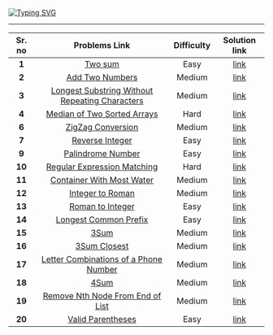 [![Typing SVG](https://readme-typing-svg.herokuapp.com?color=1A93F7&size=25&center=true&width=600&lines=Welcome+to+Leetcode+solutions+)](https://git.io/typing-svg)

___
 
|Sr. no | Problems Link     | Difficulty   | Solution link  | 
|:-------:|:------------------:|:------------:|:---------------:|
|  **1**|[Two sum](https://leetcode.com/problems/two-sum/)|Easy |[link](https://github.com/satyam4484/Leetcode/blob/master/Solutions/Two_sum.cpp) |
|  **2**|[ Add Two Numbers](https://leetcode.com/problems/add-two-numbers/)| Medium |[link](https://github.com/satyam4484/Leetcode/blob/master/Solutions/Add_tow_numbers.cpp) |
|  **3**|[ Longest Substring Without Repeating Characters](https://leetcode.com/problems/longest-substring-without-repeating-characters/)|Medium |[link](https://github.com/satyam4484/Leetcode/blob/master/Solutions/Longest_Substring_Without_Repeating_Characters.cpp) |
|  **4**|[ Median of Two Sorted Arrays](https://leetcode.com/problems/median-of-two-sorted-arrays/)|Hard |[link](https://github.com/satyam4484/Leetcode/blob/master/Solutions/Median_Array.cpp) |
|  **6**|[ZigZag Conversion](https://leetcode.com/problems/zigzag-conversion/)|Medium |[link](https://github.com/satyam4484/Leetcode/blob/master/Solutions/Zig_zack.cpp) |
|  **7**|[ Reverse Integer](https://leetcode.com/problems/reverse-integer/)|Easy |[link](https://github.com/satyam4484/Leetcode/blob/master/Solutions/reverse_integer.cpp) |
|  **9**|[Palindrome Number](https://leetcode.com/problems/palindrome-number/)|Easy |[link](https://github.com/satyam4484/Leetcode/blob/master/Solutions/palindrome_number.cpp) |
|  **10**|[Regular Expression Matching](https://leetcode.com/problems/regular-expression-matching/)|Hard |[link](https://github.com/satyam4484/Leetcode/blob/master/Solutions/regular_expression.cpp) |
|  **11**|[ Container With Most Water](https://leetcode.com/problems/container-with-most-water/)|Medium|[link](https://github.com/satyam4484/Leetcode/blob/master/Solutions/container_with_most_water.cpp) |
|  **12**|[ Integer to Roman](https://leetcode.com/problems/integer-to-roman/)|Medium|[link](https://github.com/satyam4484/Leetcode/blob/master/Solutions/Integer_to_roman.cpp) |
|  **13**|[Roman to Integer](https://leetcode.com/problems/roman-to-integer/)|Easy|[link](https://github.com/satyam4484/Leetcode/blob/master/Solutions/roman_to_integer.cpp) |
|  **14**|[Longest Common Prefix](https://leetcode.com/problems/longest-common-prefix/)|Easy|[link](https://github.com/satyam4484/Leetcode/blob/master/Solutions/longest_common_prefix.cpp) |
|  **15**|[3Sum](https://leetcode.com/problems/3sum/)|Medium|[link](https://github.com/satyam4484/Leetcode/blob/master/Solutions/3sum.cpp) |
|  **16**|[3Sum Closest](https://leetcode.com/problems/3sum-closest/)|Medium|[link](https://github.com/satyam4484/Leetcode/blob/master/Solutions/3sum_closet.cpp) |
|  **17**|[Letter Combinations of a Phone Number](https://leetcode.com/problems/letter-combinations-of-a-phone-number/)|Medium|[link](https://github.com/satyam4484/Leetcode/blob/master/Solutions/letter_combination_phone.cpp) |
|  **18**|[4Sum](https://leetcode.com/problems/4sum/)|Medium|[link](https://github.com/satyam4484/Leetcode/blob/master/Solutions/4sum.cpp) |
|  **19**|[Remove Nth Node From End of List](https://leetcode.com/problems/remove-nth-node-from-end-of-list/)|Medium|[link](https://github.com/satyam4484/Leetcode/blob/master/Solutions/remove_nth_node.cpp) |
|  **20**|[Valid Parentheses](https://leetcode.com/problems/valid-parentheses/)|Easy|[link](https://github.com/satyam4484/Leetcode/blob/master/Solutions/valid_parentheses.cpp) |
  
 
